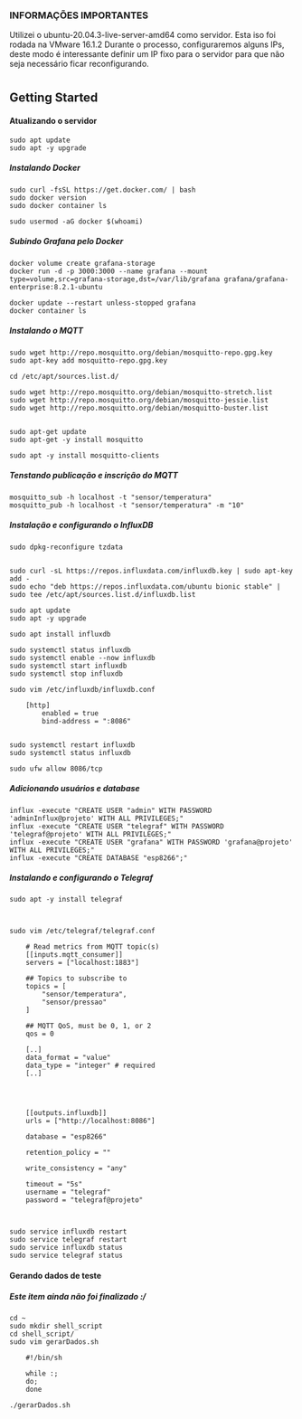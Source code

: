 ### INFORMAÇÕES IMPORTANTES
Utilizei o ubuntu-20.04.3-live-server-amd64 como servidor.
Esta iso foi rodada na VMware 16.1.2
Durante o processo, configuraremos alguns IPs, deste modo é interessante definir um IP fixo para o servidor para que não seja necessário ficar reconfigurando.


#

## Getting Started

#### Atualizando o servidor
    sudo apt update
    sudo apt -y upgrade

##### Instalando Docker

    sudo curl -fsSL https://get.docker.com/ | bash
    sudo docker version
    sudo docker container ls
    
    sudo usermod -aG docker $(whoami) 


##### Subindo Grafana pelo Docker

    docker volume create grafana-storage
    docker run -d -p 3000:3000 --name grafana --mount type=volume,src=grafana-storage,dst=/var/lib/grafana grafana/grafana-enterprise:8.2.1-ubuntu

    docker update --restart unless-stopped grafana
    docker container ls


##### Instalando o MQTT

    sudo wget http://repo.mosquitto.org/debian/mosquitto-repo.gpg.key
    sudo apt-key add mosquitto-repo.gpg.key

    cd /etc/apt/sources.list.d/

    sudo wget http://repo.mosquitto.org/debian/mosquitto-stretch.list 
    sudo wget http://repo.mosquitto.org/debian/mosquitto-jessie.list
    sudo wget http://repo.mosquitto.org/debian/mosquitto-buster.list


    sudo apt-get update
    sudo apt-get -y install mosquitto

    sudo apt -y install mosquitto-clients


##### Tenstando publicação e inscrição do MQTT

    mosquitto_sub -h localhost -t "sensor/temperatura"
    mosquitto_pub -h localhost -t "sensor/temperatura" -m "10"


##### Instalação e configurando o InfluxDB

    sudo dpkg-reconfigure tzdata


    sudo curl -sL https://repos.influxdata.com/influxdb.key | sudo apt-key add -
    sudo echo "deb https://repos.influxdata.com/ubuntu bionic stable" | sudo tee /etc/apt/sources.list.d/influxdb.list

    sudo apt update
    sudo apt -y upgrade

    sudo apt install influxdb

    sudo systemctl status influxdb
    sudo systemctl enable --now influxdb
    sudo systemctl start influxdb
    sudo systemctl stop influxdb

    sudo vim /etc/influxdb/influxdb.conf

        [http]
            enabled = true
            bind-address = ":8086"
                

    sudo systemctl restart influxdb
    sudo systemctl status influxdb

    sudo ufw allow 8086/tcp

##### Adicionando usuários e database

    influx -execute "CREATE USER "admin" WITH PASSWORD 'adminInflux@projeto' WITH ALL PRIVILEGES;"
    influx -execute "CREATE USER "telegraf" WITH PASSWORD 'telegraf@projeto' WITH ALL PRIVILEGES;"
    influx -execute "CREATE USER "grafana" WITH PASSWORD 'grafana@projeto' WITH ALL PRIVILEGES;"
    influx -execute "CREATE DATABASE "esp8266";"




##### Instalando e configurando o Telegraf

    sudo apt -y install telegraf



    sudo vim /etc/telegraf/telegraf.conf

        # Read metrics from MQTT topic(s)
        [[inputs.mqtt_consumer]]
        servers = ["localhost:1883"]

        ## Topics to subscribe to
        topics = [
            "sensor/temperatura",
            "sensor/pressao"
        ]

        ## MQTT QoS, must be 0, 1, or 2
        qos = 0

        [..]
        data_format = "value"
        data_type = "integer" # required
        [..]




        [[outputs.influxdb]]  
        urls = ["http://localhost:8086"]

        database = "esp8266"

        retention_policy = ""

        write_consistency = "any"

        timeout = "5s"
        username = "telegraf"
        password = "telegraf@projeto"



    sudo service influxdb restart
    sudo service telegraf restart
    sudo service influxdb status
    sudo service telegraf status
    
#### Gerando dados de teste
##### Este item ainda não foi finalizado :/

    cd ~
    sudo mkdir shell_script
    cd shell_script/
    sudo vim gerarDados.sh

        #!/bin/sh

        while :;
        do;
        done

    ./gerarDados.sh
